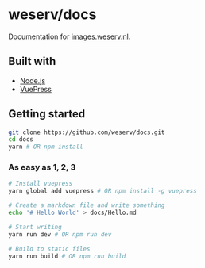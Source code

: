 # weserv/docs

Documentation for [images.weserv.nl](https://images.weserv.nl/).

## Built with

- [Node.js](https://nodejs.org/)
- [VuePress](https://github.com/vuejs/vuepress)

## Getting started

```bash
git clone https://github.com/weserv/docs.git
cd docs
yarn # OR npm install
```

### As easy as 1, 2, 3

```bash
# Install vuepress
yarn global add vuepress # OR npm install -g vuepress

# Create a markdown file and write something
echo '# Hello World' > docs/Hello.md

# Start writing
yarn run dev # OR npm run dev

# Build to static files
yarn run build # OR npm run build
```
